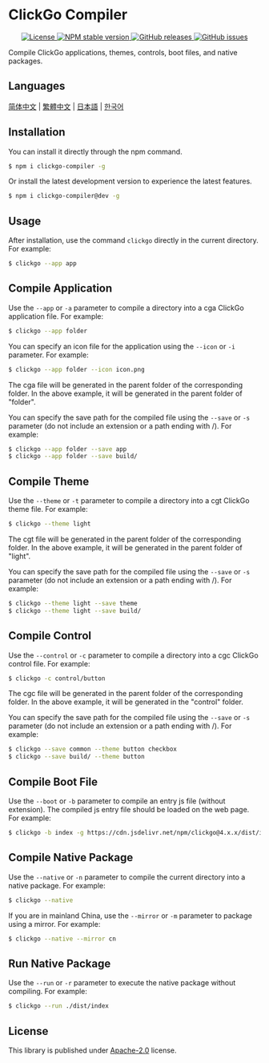 # ClickGo Compiler

<p align="center">
    <a href="https://github.com/maiyun/clickgo-compiler/blob/master/LICENSE">
        <img alt="License" src="https://img.shields.io/github/license/maiyun/clickgo-compiler?color=blue" />
    </a>
    <a href="https://www.npmjs.com/package/clickgo-compiler">
        <img alt="NPM stable version" src="https://img.shields.io/npm/v/clickgo-compiler?color=brightgreen&logo=npm" />
    </a>
    <a href="https://github.com/maiyun/clickgo-compiler/releases">
        <img alt="GitHub releases" src="https://img.shields.io/github/v/release/maiyun/clickgo-compiler?color=brightgreen&logo=github" />
    </a>
    <a href="https://github.com/maiyun/clickgo-compiler/issues">
        <img alt="GitHub issues" src="https://img.shields.io/github/issues/maiyun/clickgo-compiler?color=blue&logo=github" />
    </a>
</p>

Compile ClickGo applications, themes, controls, boot files, and native packages.

## Languages

[简体中文](doc/README.sc.md) | [繁體中文](doc/README.tc.md) | [日本語](doc/README.ja.md) | [한국어](doc/README.ko.md)

## Installation

You can install it directly through the npm command.

```sh
$ npm i clickgo-compiler -g
```

Or install the latest development version to experience the latest features.

```sh
$ npm i clickgo-compiler@dev -g
```

## Usage

After installation, use the command `clickgo` directly in the current directory. For example:

```sh
$ clickgo --app app
```

## Compile Application

Use the `--app` or `-a` parameter to compile a directory into a cga ClickGo application file. For example:

```sh
$ clickgo --app folder
```

You can specify an icon file for the application using the `--icon` or `-i` parameter. For example:

```sh
$ clickgo --app folder --icon icon.png
```

The cga file will be generated in the parent folder of the corresponding folder. In the above example, it will be generated in the parent folder of "folder".

You can specify the save path for the compiled file using the `--save` or `-s` parameter (do not include an extension or a path ending with /). For example:

```sh
$ clickgo --app folder --save app
$ clickgo --app folder --save build/
```

## Compile Theme

Use the `--theme` or `-t` parameter to compile a directory into a cgt ClickGo theme file. For example:

```sh
$ clickgo --theme light
```

The cgt file will be generated in the parent folder of the corresponding folder. In the above example, it will be generated in the parent folder of "light".

You can specify the save path for the compiled file using the `--save` or `-s` parameter (do not include an extension or a path ending with /). For example:

```sh
$ clickgo --theme light --save theme
$ clickgo --theme light --save build/
```

## Compile Control

Use the `--control` or `-c` parameter to compile a directory into a cgc ClickGo control file. For example:

```sh
$ clickgo -c control/button
```

The cgc file will be generated in the parent folder of the corresponding folder. In the above example, it will be generated in the "control" folder.

You can specify the save path for the compiled file using the `--save` or `-s` parameter (do not include an extension or a path ending with /). For example:

```sh
$ clickgo --save common --theme button checkbox
$ clickgo --save build/ --theme button
```

## Compile Boot File

Use the `--boot` or `-b` parameter to compile an entry js file (without extension). The compiled js entry file should be loaded on the web page. For example:

```sh
$ clickgo -b index -g https://cdn.jsdelivr.net/npm/clickgo@4.x.x/dist/index.js
```

## Compile Native Package

Use the `--native` or `-n` parameter to compile the current directory into a native package. For example:

```sh
$ clickgo --native
```

If you are in mainland China, use the `--mirror` or `-m` parameter to package using a mirror. For example:

```sh
$ clickgo --native --mirror cn
```

## Run Native Package

Use the `--run` or `-r` parameter to execute the native package without compiling. For example:

```sh
$ clickgo --run ./dist/index
```

## License

This library is published under [Apache-2.0](./LICENSE) license.